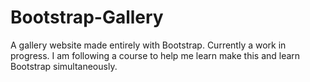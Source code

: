 # Bootstrap-Gallery
A gallery website made entirely with Bootstrap. Currently a work in progress.
I am following a course to help me learn make this and learn Bootstrap simultaneously.
